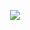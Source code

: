 
<p align="center">
  <img src="https://readme-typing-svg.demolab.com?font=VT323&size=24&pause=1000&color=494ff5&center=true&vCenter=true&width=435&lines=Welcome+to+LeetCode+Solutions...;Welcome+to+the+Matrix...;Solving+LeetCode+Daily...;Happy+Coding!">
</p>


